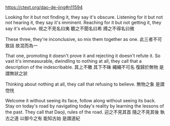 https://ctext.org/dao-de-jing#n11594

Looking for it but not finding it,
they say it's obscure.
Listening for it but not not hearing it,
they say it's imminent.
Reaching for it but not getting it,
they say it's elusive.
視之不見名曰夷
聽之不聞名曰希
搏之不得名曰微

These three, they're inconclusive,
so mix them together as one.
此三者不可致詰
故混而為一

That one, promoting it doesn't prove it
and rejecting it doesn't refute it.
So vast it's immeasurable,
dwindling to nothing at all,
they call that a description of the indescribable.
其上不皦
其下不昧
繩繩不可名
復歸於無物
是謂無狀之狀

Thinking about nothing at all,
they call that refusing to believe.
無物之象
是謂惚恍

Welcome it without seeing its face,
follow along without seeing its back.
Stay on today's road
by navigating today's reality
by learning the lessons of the past.
They call that Daoji, rules of the road.
迎之不見其首
隨之不見其後
執古之道
以御今之有
能知古始
是謂道紀
